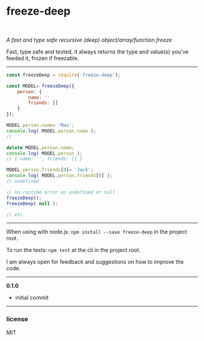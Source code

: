 # freeze-deep

<br/>

*A fast and type safe recursive (deep) object/array/function freeze*

Fast, type safe and tested, it always returns the type and value(s) you've feeded it, frozen if freezable.

---

```javascript
const freezeDeep = require('freeze-deep');

const MODEL= freezeDeep({
	person: {
		name: ''
		friends: []
	}
});

MODEL.person.name= 'Max';
console.log( MODEL.person.name );
// ''

delete MODEL.person.name;
console.log( MODEL.person );
// { name: '', friends: [] }

MODEL.person.friends[0]= 'Jack';
console.log( MODEL.person.friends[0] );
// undefined

// no runtime error on undefined or null
freezeDeep();
freezeDeep( null );

// etc..
```

---

When using with node.js: `npm install --save freeze-deep` in the project root.

To run the tests: `npm test` at the cli in the project root.

I am always open for feedback and suggestions on how to improve the code.

---------------------------------------------

**0.1.0**

-	initial commit

---

### license

MIT